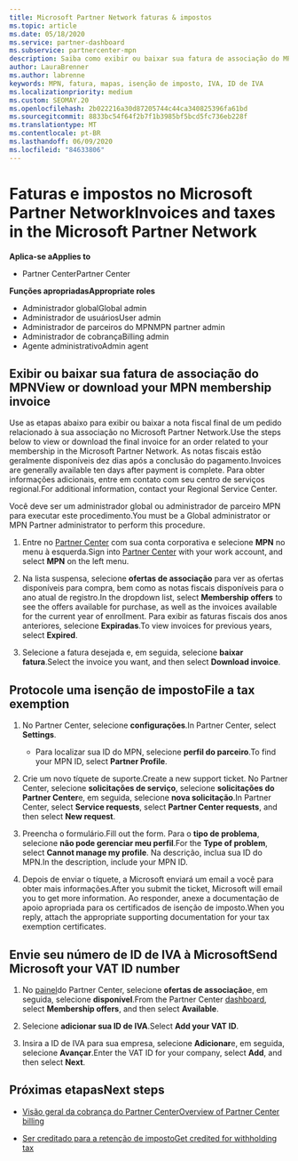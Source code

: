 ```yaml
---
title: Microsoft Partner Network faturas & impostos
ms.topic: article
ms.date: 05/18/2020
ms.service: partner-dashboard
ms.subservice: partnercenter-mpn
description: Saiba como exibir ou baixar sua fatura de associação do MPN, como arquivar a isenção de imposto e como enviar o número da sua ID de IVA da Microsoft.
author: LauraBrenner
ms.author: labrenne
keywords: MPN, fatura, mapas, isenção de imposto, IVA, ID de IVA
ms.localizationpriority: medium
ms.custom: SEOMAY.20
ms.openlocfilehash: 2b022216a30d87205744c44ca340825396fa61bd
ms.sourcegitcommit: 8833bc54f64f2b7f1b3985bf5bcd5fc736eb228f
ms.translationtype: MT
ms.contentlocale: pt-BR
ms.lasthandoff: 06/09/2020
ms.locfileid: "84633806"
---
```

# <a name="invoices-and-taxes-in-the-microsoft-partner-network"></a><span data-ttu-id="6246b-104">Faturas e impostos no Microsoft Partner Network</span><span class="sxs-lookup"><span data-stu-id="6246b-104">Invoices and taxes in the Microsoft Partner Network</span></span>

<span data-ttu-id="6246b-105">**Aplica-se a**</span><span class="sxs-lookup"><span data-stu-id="6246b-105">**Applies to**</span></span>

- <span data-ttu-id="6246b-106">Partner Center</span><span class="sxs-lookup"><span data-stu-id="6246b-106">Partner Center</span></span>

<span data-ttu-id="6246b-107">**Funções apropriadas**</span><span class="sxs-lookup"><span data-stu-id="6246b-107">**Appropriate roles**</span></span>

- <span data-ttu-id="6246b-108">Administrador global</span><span class="sxs-lookup"><span data-stu-id="6246b-108">Global admin</span></span>
- <span data-ttu-id="6246b-109">Administrador de usuários</span><span class="sxs-lookup"><span data-stu-id="6246b-109">User admin</span></span>
- <span data-ttu-id="6246b-110">Administrador de parceiros do MPN</span><span class="sxs-lookup"><span data-stu-id="6246b-110">MPN partner admin</span></span>
- <span data-ttu-id="6246b-111">Administrador de cobrança</span><span class="sxs-lookup"><span data-stu-id="6246b-111">Billing admin</span></span>
- <span data-ttu-id="6246b-112">Agente administrativo</span><span class="sxs-lookup"><span data-stu-id="6246b-112">Admin agent</span></span>

## <a name="view-or-download-your-mpn-membership-invoice"></a><span data-ttu-id="6246b-113">Exibir ou baixar sua fatura de associação do MPN</span><span class="sxs-lookup"><span data-stu-id="6246b-113">View or download your MPN membership invoice</span></span>

<span data-ttu-id="6246b-114">Use as etapas abaixo para exibir ou baixar a nota fiscal final de um pedido relacionado à sua associação no Microsoft Partner Network.</span><span class="sxs-lookup"><span data-stu-id="6246b-114">Use the steps below to view or download the final invoice for an order related to your membership in the Microsoft Partner Network.</span></span> <span data-ttu-id="6246b-115">As notas fiscais estão geralmente disponíveis dez dias após a conclusão do pagamento.</span><span class="sxs-lookup"><span data-stu-id="6246b-115">Invoices are generally available ten days after payment is complete.</span></span> <span data-ttu-id="6246b-116">Para obter informações adicionais, entre em contato com seu centro de serviços regional.</span><span class="sxs-lookup"><span data-stu-id="6246b-116">For additional information, contact your Regional Service Center.</span></span>  

<span data-ttu-id="6246b-117">Você deve ser um administrador global ou administrador de parceiro MPN para executar este procedimento.</span><span class="sxs-lookup"><span data-stu-id="6246b-117">You must be a Global administrator or MPN Partner administrator to perform this procedure.</span></span> 

1.  <span data-ttu-id="6246b-118">Entre no [Partner Center](https://partner.microsoft.com/dashboard/home) com sua conta corporativa e selecione **MPN** no menu à esquerda.</span><span class="sxs-lookup"><span data-stu-id="6246b-118">Sign into [Partner Center](https://partner.microsoft.com/dashboard/home) with your work account, and select **MPN** on the left menu.</span></span>

4.  <span data-ttu-id="6246b-119">Na lista suspensa, selecione **ofertas de associação** para ver as ofertas disponíveis para compra, bem como as notas fiscais disponíveis para o ano atual de registro.</span><span class="sxs-lookup"><span data-stu-id="6246b-119">In the dropdown list, select **Membership offers** to see the offers available for purchase, as well as the invoices available for the current year of enrollment.</span></span> <span data-ttu-id="6246b-120">Para exibir as faturas fiscais dos anos anteriores, selecione **Expiradas**.</span><span class="sxs-lookup"><span data-stu-id="6246b-120">To view invoices for previous years, select **Expired**.</span></span>

6.  <span data-ttu-id="6246b-121">Selecione a fatura desejada e, em seguida, selecione **baixar fatura**.</span><span class="sxs-lookup"><span data-stu-id="6246b-121">Select the invoice you want, and then select **Download invoice**.</span></span> 

## <a name="file-a-tax-exemption"></a><span data-ttu-id="6246b-122">Protocole uma isenção de imposto</span><span class="sxs-lookup"><span data-stu-id="6246b-122">File a tax exemption</span></span>

1.  <span data-ttu-id="6246b-123">No Partner Center, selecione **configurações**.</span><span class="sxs-lookup"><span data-stu-id="6246b-123">In Partner Center, select **Settings**.</span></span>
    - <span data-ttu-id="6246b-124">Para localizar sua ID do MPN, selecione **perfil do parceiro**.</span><span class="sxs-lookup"><span data-stu-id="6246b-124">To find your MPN ID, select **Partner Profile**.</span></span>

2.  <span data-ttu-id="6246b-125">Crie um novo tíquete de suporte.</span><span class="sxs-lookup"><span data-stu-id="6246b-125">Create a new support ticket.</span></span> <span data-ttu-id="6246b-126">No Partner Center, selecione **solicitações de serviço**, selecione **solicitações do Partner Center**e, em seguida, selecione **nova solicitação**.</span><span class="sxs-lookup"><span data-stu-id="6246b-126">In Partner Center, select **Service requests**, select **Partner Center requests**, and then select **New request**.</span></span>

3.  <span data-ttu-id="6246b-127">Preencha o formulário.</span><span class="sxs-lookup"><span data-stu-id="6246b-127">Fill out the form.</span></span> <span data-ttu-id="6246b-128">Para o **tipo de problema**, selecione **não pode gerenciar meu perfil**.</span><span class="sxs-lookup"><span data-stu-id="6246b-128">For the **Type of problem**, select **Cannot manage my profile**.</span></span> <span data-ttu-id="6246b-129">Na descrição, inclua sua ID do MPN.</span><span class="sxs-lookup"><span data-stu-id="6246b-129">In the description, include your MPN ID.</span></span>

4.  <span data-ttu-id="6246b-130">Depois de enviar o tíquete, a Microsoft enviará um email a você para obter mais informações.</span><span class="sxs-lookup"><span data-stu-id="6246b-130">After you submit the ticket, Microsoft will email you to get more information.</span></span> <span data-ttu-id="6246b-131">Ao responder, anexe a documentação de apoio apropriada para os certificados de isenção de imposto.</span><span class="sxs-lookup"><span data-stu-id="6246b-131">When you reply, attach the appropriate supporting documentation for your tax exemption certificates.</span></span>

## <a name="send-microsoft-your-vat-id-number"></a><span data-ttu-id="6246b-132">Envie seu número de ID de IVA à Microsoft</span><span class="sxs-lookup"><span data-stu-id="6246b-132">Send Microsoft your VAT ID number</span></span>

1.  <span data-ttu-id="6246b-133">No [painel](https://partner.microsoft.com/dashboard/home)do Partner Center, selecione **ofertas de associação**e, em seguida, selecione **disponível**.</span><span class="sxs-lookup"><span data-stu-id="6246b-133">From the Partner Center [dashboard](https://partner.microsoft.com/dashboard/home), select **Membership offers**, and then select **Available**.</span></span> 

2.  <span data-ttu-id="6246b-134">Selecione **adicionar sua ID de IVA**.</span><span class="sxs-lookup"><span data-stu-id="6246b-134">Select **Add your VAT ID**.</span></span> 

3.  <span data-ttu-id="6246b-135">Insira a ID de IVA para sua empresa, selecione **Adicionar**e, em seguida, selecione **Avançar**.</span><span class="sxs-lookup"><span data-stu-id="6246b-135">Enter the VAT ID for your company, select **Add**, and then select **Next**.</span></span> 

## <a name="next-steps"></a><span data-ttu-id="6246b-136">Próximas etapas</span><span class="sxs-lookup"><span data-stu-id="6246b-136">Next steps</span></span>

- [<span data-ttu-id="6246b-137">Visão geral da cobrança do Partner Center</span><span class="sxs-lookup"><span data-stu-id="6246b-137">Overview of Partner Center billing</span></span>](billing-basics.md)

- [<span data-ttu-id="6246b-138">Ser creditado para a retenção de imposto</span><span class="sxs-lookup"><span data-stu-id="6246b-138">Get credited for withholding tax</span></span>](withholding-tax-credit-form.md)